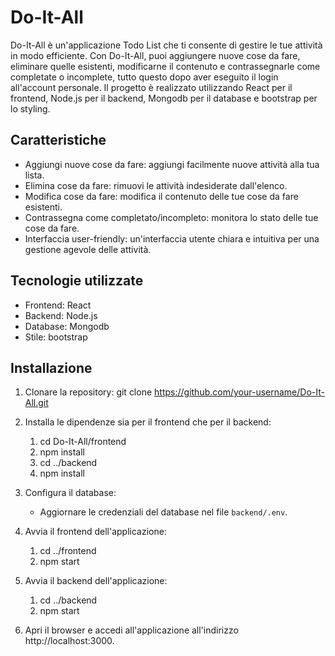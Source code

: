 # Do-It-All

Do-It-All è un'applicazione Todo List che ti consente di gestire le tue attività in modo efficiente. Con Do-It-All, puoi aggiungere nuove cose da fare, eliminare quelle esistenti, modificarne il contenuto e contrassegnarle come completate o incomplete, tutto questo dopo aver eseguito il login all'account personale. Il progetto è realizzato utilizzando React per il frontend, Node.js per il backend, Mongodb per il database e bootstrap per lo styling.

## Caratteristiche

- Aggiungi nuove cose da fare: aggiungi facilmente nuove attività alla tua lista.
- Elimina cose da fare: rimuovi le attività indesiderate dall'elenco.
- Modifica cose da fare: modifica il contenuto delle tue cose da fare esistenti.
- Contrassegna come completato/incompleto: monitora lo stato delle tue cose da fare.
- Interfaccia user-friendly: un'interfaccia utente chiara e intuitiva per una gestione agevole delle attività.

## Tecnologie utilizzate

- Frontend: React
- Backend: Node.js
- Database: Mongodb
- Stile: bootstrap

## Installazione

1. Clonare la repository: git clone https://github.com/your-username/Do-It-All.git

2. Installa le dipendenze sia per il frontend che per il backend:
    1. cd Do-It-All/frontend
    2. npm install
    3. cd ../backend
    4. npm install


3. Configura il database:
    - Aggiornare le credenziali del database nel file `backend/.env`.

4. Avvia il frontend dell'applicazione:
    1. cd ../frontend
    2. npm start

5. Avvia il backend dell'applicazione:
    1. cd ../backend
    2. npm start

6. Apri il browser e accedi all'applicazione all'indirizzo http://localhost:3000.

